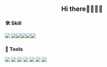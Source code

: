 <h2 align='center'>Hi there👨‍🎓🙋‍♂️</h2>

<h3>🛠 Skill</h3>
  <img src="https://img.shields.io/badge/C-A8B9CC?style=flat-square&logo=C&logoColor=white/"> <img src="https://img.shields.io/badge/C++-00599C?style=flat-square&logo=C++&logoColor=white/"><img src="https://img.shields.io/badge/Java-007396?style=flat-square&logo=Java&logoColor=white"/><img src="https://img.shields.io/badge/Spring Boot-6DB33F?style=flat-square&logo=Spring&logoColor=white"/><img src="https://img.shields.io/badge/MySQL-4479A1?style=flat-square&logo=MySQL&logoColor=white"/><img src="https://img.shields.io/badge/Amazon AWS-232F3E?style=flat-square&logo=Amazon-AWS&logoColor=white"/>
 
  
 

 

  
<h3>🔨 Tools</h3>
  <img src="https://img.shields.io/badge/Visual Studio-5C2D91?style=flat-square&logo=Visual Studio&logoColor=white"/>
  <img src="https://img.shields.io/badge/IntelliJ IDEA-000000?style=flat-square&logo=IntelliJ-IDEA&logoColor=white"/>
    <img src="https://img.shields.io/badge/Postman-FF6C37?style=flat-square&logo=Postman&logoColor=white"/> <img src="https://img.shields.io/badge/GitKraken-179287?style=flat-square&logo=GitKraken&logoColor=white"/>
  <img src="https://img.shields.io/badge/Visual Studio Code-007ACC?style=flat-square&logo=Visual-Studio-Code&logoColor=white"/>
  <img src="https://img.shields.io/badge/Adobe XD-FF61F6?style=flat-square&logo=Adobe XD&logoColor=white"/>
  <img src="https://img.shields.io/badge/Notion-000000?style=flat-square&logo=Notion&logoColor=white"/>
    
